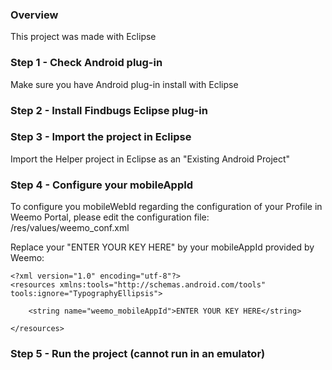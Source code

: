 ### Overview

This project was made with Eclipse 



### Step 1 - Check Android plug-in

Make sure you have Android plug-in install with Eclipse

### Step 2 - Install Findbugs Eclipse plug-in



### Step 3 - Import the project in Eclipse 

Import the Helper project in Eclipse as an "Existing Android Project"


### Step 4 -  Configure your mobileAppId 

To configure you mobileWebId regarding the configuration of your Profile in Weemo Portal, please edit the configuration file: 
/res/values/weemo_conf.xml

Replace your "ENTER YOUR KEY HERE" by your mobileAppId provided by Weemo:

```
<?xml version="1.0" encoding="utf-8"?>
<resources xmlns:tools="http://schemas.android.com/tools" tools:ignore="TypographyEllipsis">

    <string name="weemo_mobileAppId">ENTER YOUR KEY HERE</string>
    
</resources>
```

### Step 5 - Run the project (cannot run in an emulator)

